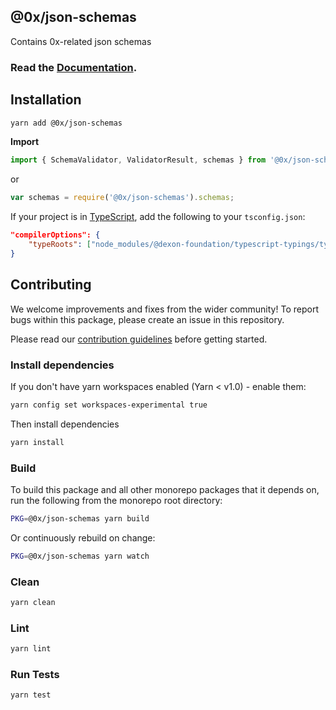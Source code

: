 ## @0x/json-schemas

Contains 0x-related json schemas

### Read the [Documentation](https://0xproject.com/docs/json-schemas).

## Installation

```bash
yarn add @0x/json-schemas
```

**Import**

```typescript
import { SchemaValidator, ValidatorResult, schemas } from '@0x/json-schemas';
```

or

```javascript
var schemas = require('@0x/json-schemas').schemas;
```

If your project is in [TypeScript](https://www.typescriptlang.org/), add the following to your `tsconfig.json`:

```json
"compilerOptions": {
    "typeRoots": ["node_modules/@dexon-foundation/typescript-typings/types", "node_modules/@types"],
}
```

## Contributing

We welcome improvements and fixes from the wider community! To report bugs within this package, please create an issue in this repository.

Please read our [contribution guidelines](../../CONTRIBUTING.md) before getting started.

### Install dependencies

If you don't have yarn workspaces enabled (Yarn < v1.0) - enable them:

```bash
yarn config set workspaces-experimental true
```

Then install dependencies

```bash
yarn install
```

### Build

To build this package and all other monorepo packages that it depends on, run the following from the monorepo root directory:

```bash
PKG=@0x/json-schemas yarn build
```

Or continuously rebuild on change:

```bash
PKG=@0x/json-schemas yarn watch
```

### Clean

```bash
yarn clean
```

### Lint

```bash
yarn lint
```

### Run Tests

```bash
yarn test
```
